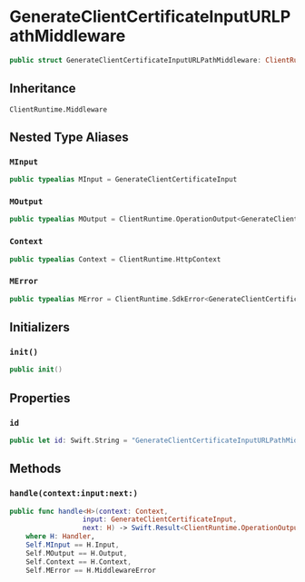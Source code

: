 # GenerateClientCertificateInputURLPathMiddleware

``` swift
public struct GenerateClientCertificateInputURLPathMiddleware: ClientRuntime.Middleware 
```

## Inheritance

`ClientRuntime.Middleware`

## Nested Type Aliases

### `MInput`

``` swift
public typealias MInput = GenerateClientCertificateInput
```

### `MOutput`

``` swift
public typealias MOutput = ClientRuntime.OperationOutput<GenerateClientCertificateOutputResponse>
```

### `Context`

``` swift
public typealias Context = ClientRuntime.HttpContext
```

### `MError`

``` swift
public typealias MError = ClientRuntime.SdkError<GenerateClientCertificateOutputError>
```

## Initializers

### `init()`

``` swift
public init() 
```

## Properties

### `id`

``` swift
public let id: Swift.String = "GenerateClientCertificateInputURLPathMiddleware"
```

## Methods

### `handle(context:input:next:)`

``` swift
public func handle<H>(context: Context,
                  input: GenerateClientCertificateInput,
                  next: H) -> Swift.Result<ClientRuntime.OperationOutput<GenerateClientCertificateOutputResponse>, MError>
    where H: Handler,
    Self.MInput == H.Input,
    Self.MOutput == H.Output,
    Self.Context == H.Context,
    Self.MError == H.MiddlewareError
```
